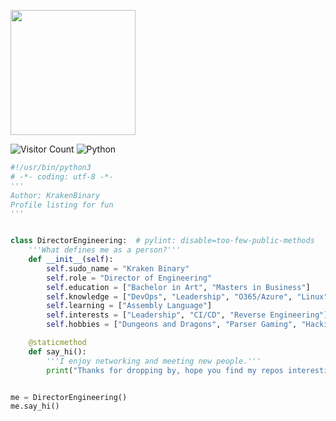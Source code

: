 <p float="center">
<img src="https://github.com/krakenbinary.png"  height="200" width="200">
</p>

![Visitor Count](https://shields-io-visitor-counter.herokuapp.com/badge?page=krakenbinary&labelColor=000000&logo=GitHub&logoColor=FFFFFF&color=008080&style=for-the-badge)
![Python](https://img.shields.io/badge/python-3670A0?style=for-the-badge&logo=python&logoColor=ffdd54&style=for-the-badge)

```py
#!/usr/bin/python3
# -*- coding: utf-8 -*-
'''
Author: KrakenBinary
Profile listing for fun
'''


class DirectorEngineering:  # pylint: disable=too-few-public-methods
    '''What defines me as a person?'''
    def __init__(self):
        self.sudo_name = "Kraken Binary"
        self.role = "Director of Engineering"
        self.education = ["Bachelor in Art", "Masters in Business"]
        self.knowledge = ["DevOps", "Leadership", "O365/Azure", "Linux"]
        self.learning = ["Assembly Language"]
        self.interests = ["Leadership", "CI/CD", "Reverse Engineering"]
        self.hobbies = ["Dungeons and Dragons", "Parser Gaming", "Hacking CTF"]

    @staticmethod
    def say_hi():
        '''I enjoy networking and meeting new people.'''
        print("Thanks for dropping by, hope you find my repos interesting.")


me = DirectorEngineering()
me.say_hi()

```

